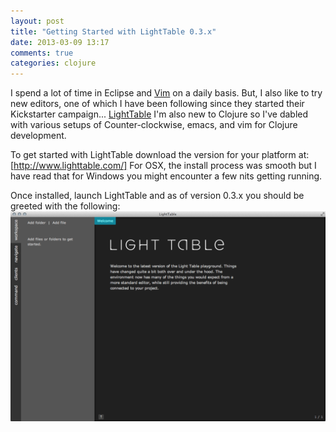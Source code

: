 ```yaml
---
layout: post
title: "Getting Started with LightTable 0.3.x"
date: 2013-03-09 13:17
comments: true
categories: clojure
---
```


I spend a lot of time in Eclipse and [Vim](http://vim.spf13.com/)  on a daily basis. But, I also like to try new editors, one of which I have been following since they started their Kickstarter campaign... [LightTable](http://www.lighttable.com/) I'm also new to Clojure so I've dabled with various setups of Counter-clockwise, emacs, and vim for Clojure development.

<!-- more -->

To get started with LightTable download the version for your platform at: [http://www.lighttable.com/] For OSX, the install process was smooth but I have read that for Windows you might encounter a few nits getting running.

Once installed, launch LightTable and as of version 0.3.x you should be greeted with the following:
![sample](/images/posts/LightTable-3.png)